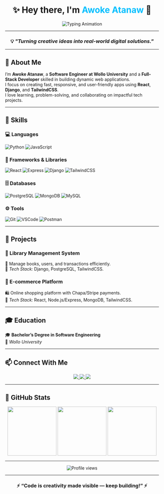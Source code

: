 <!-- 🌌 Awoke Atanaw GitHub Profile -->

<div align="center">

<h1 align="center">
✨ Hey there, I'm <span style="color:#00BFFF;">Awoke Atanaw</span> 👋
</h1>

<img src="https://readme-typing-svg.demolab.com?font=Fira+Code&pause=1000&color=00FFFF&center=true&vCenter=true&width=435&lines=Full+Stack+Web+Developer;MERN+%26+Django+Developer;TailwindCSS+Designer;Passionate+Problem+Solver" alt="Typing Animation" />

---

### 💡 *"Turning creative ideas into real-world digital solutions."*

</div>

---

## 🚀 About Me
I’m **Awoke Atanaw**, a **Software Engineer at Wollo University** and a **Full-Stack Developer** skilled in building dynamic web applications.  
I focus on creating fast, responsive, and user-friendly apps using **React**, **Django**, and **TailwindCSS**.  
I love learning, problem-solving, and collaborating on impactful tech projects.

---

## 🧠 Skills

### 💻 Languages
![Python](https://img.shields.io/badge/Python-3776AB?style=for-the-badge&logo=python&logoColor=white)
![JavaScript](https://img.shields.io/badge/JavaScript-F7DF1E?style=for-the-badge&logo=javascript&logoColor=black)

### 🧩 Frameworks & Libraries
![React](https://img.shields.io/badge/React-20232A?style=for-the-badge&logo=react&logoColor=61DAFB)
![Express](https://img.shields.io/badge/Express.js-404D59?style=for-the-badge)
![Django](https://img.shields.io/badge/Django-092E20?style=for-the-badge&logo=django&logoColor=white)
![TailwindCSS](https://img.shields.io/badge/TailwindCSS-38B2AC?style=for-the-badge&logo=tailwind-css&logoColor=white)

### 🗄️ Databases
![PostgreSQL](https://img.shields.io/badge/PostgreSQL-316192?style=for-the-badge&logo=postgresql&logoColor=white)
![MongoDB](https://img.shields.io/badge/MongoDB-4EA94B?style=for-the-badge&logo=mongodb&logoColor=white)
![MySQL](https://img.shields.io/badge/MySQL-005C84?style=for-the-badge&logo=mysql&logoColor=white)

### ⚙️ Tools
![Git](https://img.shields.io/badge/Git-F05033?style=for-the-badge&logo=git&logoColor=white)
![VSCode](https://img.shields.io/badge/VS_Code-0078D4?style=for-the-badge&logo=visual-studio-code&logoColor=white)
![Postman](https://img.shields.io/badge/Postman-FF6C37?style=for-the-badge&logo=postman&logoColor=white)

---

## 💼 Projects

### 🏫 Library Management System
📘 Manage books, users, and transactions efficiently.  
🔹 *Tech Stack:* Django, PostgreSQL, TailwindCSS.

### 🛒 E-commerce Platform
🛍️ Online shopping platform with Chapa/Stripe payments.  
🔹 *Tech Stack:* React, Node.js/Express, MongoDB, TailwindCSS.

---

## 🎓 Education
🎓 **Bachelor’s Degree in Software Engineering**  
📍 *Wollo University*

---

## 📫 Connect With Me

<p align="center">
  <a href="mailto:awokeatanaw12@gmail.com">
    <img src="https://img.shields.io/badge/Email-D14836?style=for-the-badge&logo=gmail&logoColor=white" />
  </a>
  <a href="https://www.linkedin.com/in/awoke-atanaw-6671a9360/">
    <img src="https://img.shields.io/badge/LinkedIn-0077B5?style=for-the-badge&logo=linkedin&logoColor=white" />
  </a>
  <a href="https://github.com/Awokeatanaw">
    <img src="https://img.shields.io/badge/GitHub-000000?style=for-the-badge&logo=github&logoColor=white" />
  </a>
</p>

---

## 🌟 GitHub Stats

<div align="center">

<img src="https://github-readme-stats.vercel.app/api?username=Awokeatanaw&show_icons=true&theme=radical" height="160" />
<img src="https://github-readme-streak-stats.herokuapp.com/?user=Awokeatanaw&theme=radical" height="160" />
<img src="https://github-readme-stats.vercel.app/api/top-langs/?username=Awokeatanaw&layout=compact&theme=radical" height="160" />

</div>

---

<p align="center">
  <img src="https://komarev.com/ghpvc/?username=Awokeatanaw&label=Profile+Views&color=brightgreen&style=flat" alt="Profile views" />
</p>

---

<h3 align="center">⚡ “Code is creativity made visible — keep building!” ⚡</h3>

